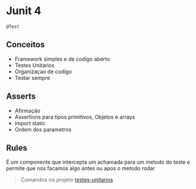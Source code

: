 # Junit 4

```
@Test
```

## Conceitos

- Framework simples e de codigo aberto
- Testes Unitarios
- Organizaçao de codigo
- Testar sempre

## Asserts

- Afirmação 
- Assertions para tipos primitivos, Objetos e arrays
- import static
- Ordem dos parametros

## Rules

É um componente que intercepta um achamada para um metodo do teste e permite que nos facamos algo antes ou apos o metodo rodar

> Comandos no projeto [testes-unitarios](https://github.com/OtavioKoike/DIO-Bootcamp-Inter-Java-Developer/tree/master/Projetos/testes-unitarios)